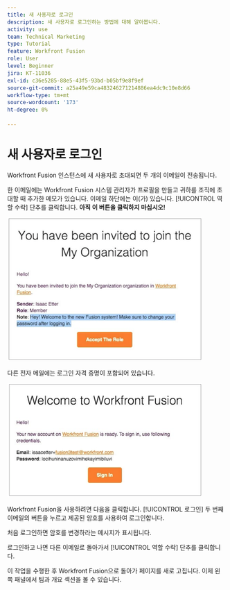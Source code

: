 ```yaml
---
title: 새 사용자로 로그인
description: 새 사용자로 로그인하는 방법에 대해 알아봅니다.
activity: use
team: Technical Marketing
type: Tutorial
feature: Workfront Fusion
role: User
level: Beginner
jira: KT-11036
exl-id: c36e5285-88e5-43f5-93bd-b05bf9e8f9ef
source-git-commit: a25a49e59ca483246271214886ea4dc9c10e8d66
workflow-type: tm+mt
source-wordcount: '173'
ht-degree: 0%

---
```


# 새 사용자로 로그인

Workfront Fusion 인스턴스에 새 사용자로 초대되면 두 개의 이메일이 전송됩니다.

한 이메일에는 Workfront Fusion 시스템 관리자가 프로필을 만들고 귀하를 조직에 초대할 때 추가한 메모가 있습니다. 이메일 하단에는 이(가) 있습니다. [!UICONTROL 역할 수락] 단추를 클릭합니다. **아직 이 버튼을 클릭하지 마십시오!**

![이메일 초대 이미지](assets/new-user-1.png)

다른 전자 메일에는 로그인 자격 증명이 포함되어 있습니다.

![이메일 초대 이미지](assets/new-user-2.png)

Workfront Fusion을 사용하려면 다음을 클릭합니다. [!UICONTROL 로그인] 두 번째 이메일의 버튼을 누르고 제공된 암호를 사용하여 로그인합니다.

처음 로그인하면 암호를 변경하라는 메시지가 표시됩니다.

로그인하고 나면 다른 이메일로 돌아가서 [!UICONTROL 역할 수락] 단추를 클릭합니다.

이 작업을 수행한 후 Workfront Fusion으로 돌아가 페이지를 새로 고칩니다. 이제 왼쪽 패널에서 팀과 개요 섹션을 볼 수 있습니다.
